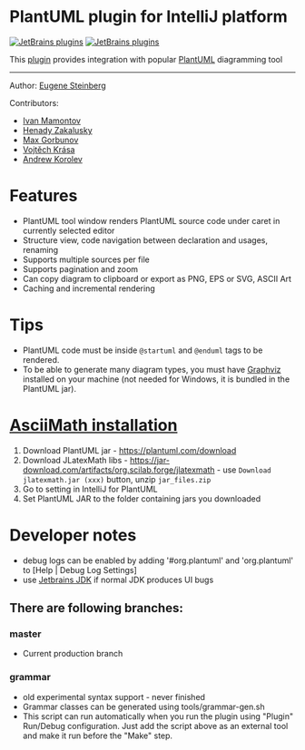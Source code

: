 PlantUML plugin for IntelliJ platform
=============

[![JetBrains plugins][plugin-version-svg]][plugin-repo]
[![JetBrains plugins][plugin-downloads-svg]][plugin-repo]

This [plugin][plugin-repo] provides integration with popular [PlantUML](http://plantuml.sourceforge.net/) diagramming tool

---

Author:
[Eugene Steinberg](https://github.com/esteinberg)

Contributors:

* [Ivan Mamontov](https://github.com/IvanMamontov)
* [Henady Zakalusky](https://github.com/hza)
* [Max Gorbunov](https://github.com/6zow)
* [Vojtěch Krása](https://github.com/krasa)
* [Andrew Korolev](https://github.com/koroandr)

# Features
* PlantUML tool window renders PlantUML source code under caret in currently selected editor
* Structure view, code navigation between declaration and usages, renaming
* Supports multiple sources per file
* Supports pagination and zoom
* Can copy diagram to clipboard or export as PNG, EPS or SVG, ASCII Art
* Caching and incremental rendering

# Tips

* PlantUML code must be inside `@startuml` and `@enduml` tags to be rendered.
* To be able to generate many diagram types, you must have [Graphviz](https://www.graphviz.org/download/)
  installed on your machine (not needed for Windows, it is bundled in the PlantUML jar). 

# [AsciiMath installation](https://plantuml.com/ascii-math)

1. Download PlantUML jar - https://plantuml.com/download
2. Download JLatexMath libs - https://jar-download.com/artifacts/org.scilab.forge/jlatexmath -
   use `Download jlatexmath.jar (xxx)` button, unzip `jar_files.zip`
3. Go to setting in IntelliJ for PlantUML
4. Set PlantUML JAR to the folder containing jars you downloaded

# Developer notes

* debug logs can be enabled by adding '#org.plantuml' and 'org.plantuml' to [Help | Debug Log Settings]
* use [Jetbrains JDK](https://confluence.jetbrains.com/display/JBR/JetBrains+Runtime) if normal JDK produces UI bugs

## There are following branches:

### master

* Current production branch

### grammar

* old experimental syntax support - never finished
* Grammar classes can be generated using tools/grammar-gen.sh
* This script can run automatically when you run the plugin using "Plugin" Run/Debug configuration. Just add the script
above as an external tool and make it run before the "Make" step.



<!-- Badges -->
[plugin-repo]: https://plugins.jetbrains.com/plugin/7017-plantuml-integration
[plugin-version-svg]: https://img.shields.io/jetbrains/plugin/v/7017-plantuml-integration.svg
[plugin-downloads-svg]: https://img.shields.io/jetbrains/plugin/d/7017-plantuml-integration.svg
